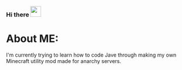 ### Hi there <img src="https://github.com/TheDudeThatCode/TheDudeThatCode/blob/master/Assets/Hi.gif" width="29px">


# About ME:

I'm currently trying to learn how to code Jave through making my own Minecraft utility mod made for anarchy servers.
